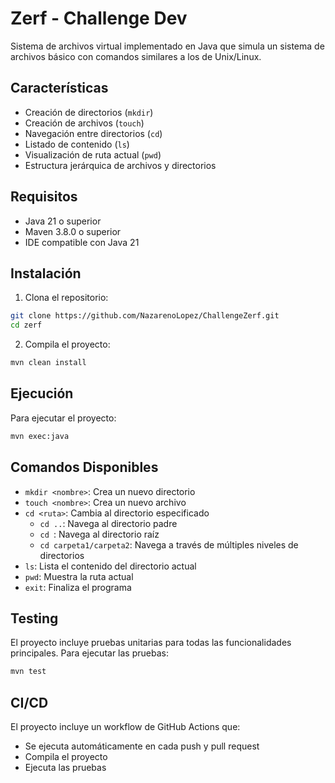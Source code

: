 # Zerf - Challenge Dev

Sistema de archivos virtual implementado en Java que simula un sistema de archivos básico con comandos similares a los de Unix/Linux.

## Características

- Creación de directorios (`mkdir`)
- Creación de archivos (`touch`)
- Navegación entre directorios (`cd`)
- Listado de contenido (`ls`)
- Visualización de ruta actual (`pwd`)
- Estructura jerárquica de archivos y directorios

## Requisitos

- Java 21 o superior
- Maven 3.8.0 o superior
- IDE compatible con Java 21 

## Instalación

1. Clona el repositorio:
```bash
git clone https://github.com/NazarenoLopez/ChallengeZerf.git
cd zerf
```

2. Compila el proyecto:
```bash
mvn clean install
```

## Ejecución

Para ejecutar el proyecto:

```bash
mvn exec:java
```

## Comandos Disponibles

- `mkdir <nombre>`: Crea un nuevo directorio
- `touch <nombre>`: Crea un nuevo archivo
- `cd <ruta>`: Cambia al directorio especificado
  - `cd ..`: Navega al directorio padre
  - `cd `: Navega al directorio raíz
  - `cd carpeta1/carpeta2`: Navega a través de múltiples niveles de directorios
- `ls`: Lista el contenido del directorio actual
- `pwd`: Muestra la ruta actual
- `exit`: Finaliza el programa

## Testing

El proyecto incluye pruebas unitarias para todas las funcionalidades principales. Para ejecutar las pruebas:

```bash
mvn test
```

## CI/CD

El proyecto incluye un workflow de GitHub Actions que:
- Se ejecuta automáticamente en cada push y pull request
- Compila el proyecto
- Ejecuta las pruebas
